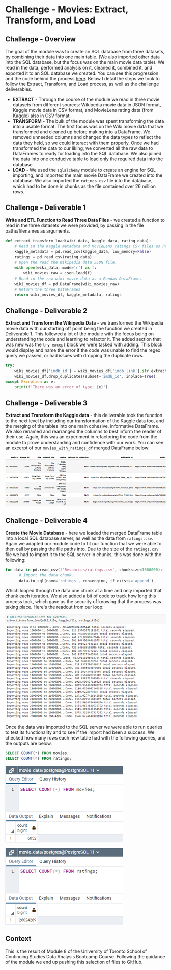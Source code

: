 # Challenge - Movies: Extract, Transform, and Load

## Challenge - Overview

The goal of the module was to create an SQL database from three datasets, by combining their data into one main table. (We also imported other data into the SQL database, but the focus was on the main movie data table). We read in the data, performed analysis on it, cleaned it, combined it, and exported it to an SQL database we created. You can see this progression and the code behind the process [here](MODULE_data_analysis.ipynb). Below I detail the steps we took to follow the Extract, Transform, and Load process, as well as the challenge deliverables.

- **EXTRACT** - Through the course of the module we read in three movie datasets from different sources: Wikipedia movie data in JSON format, Kaggle movie data in CSV format, and MovieLens rating data (from Kaggle) also in CSV format.
- **TRANSFORM** - The bulk of the module was spent transforming the data into a usable format. The first focus was on the Wiki movie data that we transformed and cleaned up before making into a DataFrame. We removed unneeded columns and changed the data types to reflect the data they held, so we could interact with them properly. Once we had transformed the data to our liking, we converted all the raw data to DataFrames to ready for loading into the SQL database. We also joined the data into one conducive table to load only the required data into the database.
- **LOAD** - We used the `sqlalchemy` module to create an engine for SQL importing, and imported the main movie DataFrame we created into the database. We also imported the `ratings.csv` file into the database, which had to be done in chunks as the file contained over 26 million rows.

## Challenge - Deliverable 1

**Write and ETL Function to Read Three Data Files** - we created a function to read in the three datasets we were provided, by passing in the file paths/filenames as arguments.

```py
def extract_transform_load(wiki_data, kaggle_data, rating_data):
    # Read in the Kaggle metadata and MovieLens ratings CSV files as Pandas DataFrames.
    kaggle_metadata = pd.read_csv(kaggle_data, low_memory=False)
    ratings = pd.read_csv(rating_data)
    # Open the read the Wikipedia data JSON file.
    with open(wiki_data, mode='r') as f:
        wiki_movies_raw = json.load(f)
    # Read in the raw wiki movie data as a Pandas DataFrame.
    wiki_movies_df = pd.DataFrame(wiki_movies_raw)
    # Return the three DataFrames
    return wiki_movies_df, kaggle_metadata, ratings
```

## Challenge - Deliverable 2

**Extract and Transform the Wikipedia Data** - we transformed the Wikipedia movie data with our starting off point being the function we created in Deliverable 1. This followed a lot of the module with the focus being on understanding the code and learning to refactor it. The added section that was new was the `try-except` block we were tasked with adding. This block would display and name the error if the code was unable to find the regex query we passed, or had issues with dropping the duplicate rows.

```py
try:
    wiki_movies_df['imdb_id'] = wiki_movies_df['imdb_link'].str.extract(r'(tt\d{7})')
    wiki_movies_df.drop_duplicates(subset='imdb_id', inplace=True)        
except Exception as e:
    print(f'There was an error of type: {e}')
```

## Challenge - Deliverable 3

**Extract and Transform the Kaggle data** - this deliverable took the function to the next level by including our transformation of the Kaggle data too, and the merging of the tables into one main cohesive, informative DataFrame. We also renamed and rearranged the columns to best inform the reader of their use. Again, this was an experiment in refactoring the code from the module to prove understanding and confidence with our work. You can see an excerpt of our `movies_with_ratings_df` merged DataFrame below:

![Movie Data with Ratings DataFrame](Images/movies_with_ratings_df.png)

## Challenge - Deliverable 4

**Create the Movie Database** - here we loaded the merged DataFrame table into a local SQL database server, as well as the data from `ratings.csv`. Again we adapted our module code to fit our function that we were able to then call by passing the file paths into. Due to the size of the `ratings.csv` file we had to import it to the SQL server in chunks, this was done with the following:

```py
for data in pd.read_csv(f'Resources/ratings.csv', chunksize=1000000):
      # Import the data chunk.
      data.to_sql(name='ratings', con=engine, if_exists='append')
```

Which looped through the data one chunk at a time and only imported that chunk each iteration. We also added a bit of code to track how long this process took, which gave us the security of knowing that the process was taking place. Here's the readout from our loop:

![ratings.csv Import Readout](Images/ratings_import_readout.png)

Once the data was imported to the SQL server we were able to run queries to test its functionality and to see if the import had been a success. We checked how many rows each new table had with the following queries, and the outputs are below.

```sql
SELECT COUNT(*) FROM movies;
SELECT COUNT(*) FROM ratings;
```

![Movies Row COUNT Query](Resources/movies_query.png)

![Rating Row COUNT Query](Resources/ratings_query.png)

## Context

This is the result of Module 8 of the University of Toronto School of Continuing Studies Data Analysis Bootcamp Course. Following the guidance of the module we end up pushing this selection of files to GitHub.
